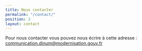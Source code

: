 ```yaml
---
title: Nous contacter
permalink: "/contact/"
position: 2
layout: contact
---
```


Pour nous contacter vous pouvez nous écrire à cette adresse : [communication.dinum@modernisation.gouv.fr](mailto:communication.dinum@modernisation.gouv.fr)
